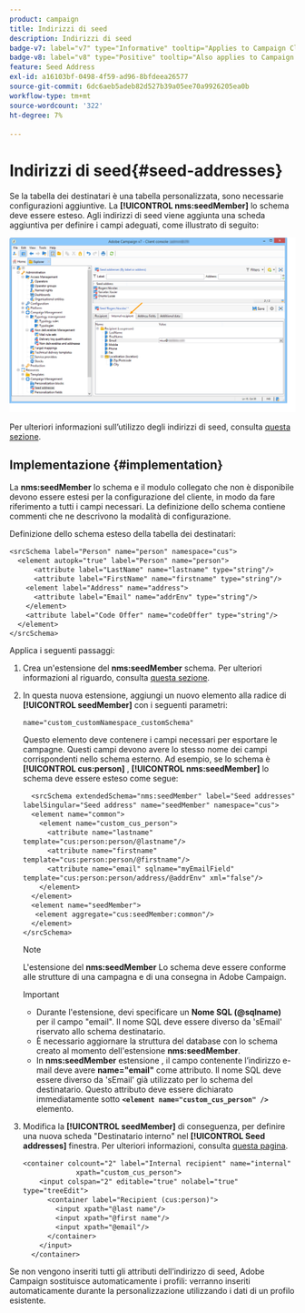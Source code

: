 ```yaml
---
product: campaign
title: Indirizzi di seed
description: Indirizzi di seed
badge-v7: label="v7" type="Informative" tooltip="Applies to Campaign Classic v7"
badge-v8: label="v8" type="Positive" tooltip="Also applies to Campaign v8"
feature: Seed Address
exl-id: a16103bf-0498-4f59-ad96-8bfdeea26577
source-git-commit: 6dc6aeb5adeb82d527b39a05ee70a9926205ea0b
workflow-type: tm+mt
source-wordcount: '322'
ht-degree: 7%

---
```


# Indirizzi di seed{#seed-addresses}



Se la tabella dei destinatari è una tabella personalizzata, sono necessarie configurazioni aggiuntive. La **[!UICONTROL nms:seedMember]** lo schema deve essere esteso. Agli indirizzi di seed viene aggiunta una scheda aggiuntiva per definire i campi adeguati, come illustrato di seguito:

![](assets/s_ncs_user_seedlist_new_tab.png)

Per ulteriori informazioni sull’utilizzo degli indirizzi di seed, consulta [questa sezione](../../delivery/using/about-seed-addresses.md).

## Implementazione {#implementation}

La **nms:seedMember** lo schema e il modulo collegato che non è disponibile devono essere estesi per la configurazione del cliente, in modo da fare riferimento a tutti i campi necessari. La definizione dello schema contiene commenti che ne descrivono la modalità di configurazione.

Definizione dello schema esteso della tabella dei destinatari:

```
<srcSchema label="Person" name="person" namespace="cus">
  <element autopk="true" label="Person" name="person">
      <attribute label="LastName" name="lastname" type="string"/>
      <attribute label="FirstName" name="firstname" type="string"/>
    <element label="Address" name="address">
      <attribute label="Email" name="addrEnv" type="string"/>
    </element>
    <attribute label="Code Offer" name="codeOffer" type="string"/>
  </element>
</srcSchema>
```

Applica i seguenti passaggi:

1. Crea un&#39;estensione del **nms:seedMember** schema. Per ulteriori informazioni al riguardo, consulta [questa sezione](../../configuration/using/extending-a-schema.md).
1. In questa nuova estensione, aggiungi un nuovo elemento alla radice di **[!UICONTROL seedMember]** con i seguenti parametri:

   ```
   name="custom_customNamespace_customSchema"
   ```

   Questo elemento deve contenere i campi necessari per esportare le campagne. Questi campi devono avere lo stesso nome dei campi corrispondenti nello schema esterno. Ad esempio, se lo schema è **[!UICONTROL cus:person]** , **[!UICONTROL nms:seedMember]** lo schema deve essere esteso come segue:

   ```
     <srcSchema extendedSchema="nms:seedMember" label="Seed addresses" labelSingular="Seed address" name="seedMember" namespace="cus">
     <element name="common">
       <element name="custom_cus_person">
         <attribute name="lastname" template="cus:person:person/@lastname"/>
         <attribute name="firstname" template="cus:person:person/@firstname"/>
         <attribute name="email" sqlname="myEmailField" template="cus:person:person/address/@addrEnv" xml="false"/>
       </element>
     </element>
     <element name="seedMember">
      <element aggregate="cus:seedMember:common"/>
     </element>
   </srcSchema>
   ```

   >[!NOTE]
   >
   >L&#39;estensione del **nms:seedMember** Lo schema deve essere conforme alle strutture di una campagna e di una consegna in Adobe Campaign.

   >[!IMPORTANT]
   >
   >
   >    
   >    
   >    * Durante l&#39;estensione, devi specificare un **Nome SQL (@sqlname)** per il campo &quot;email&quot;. Il nome SQL deve essere diverso da &#39;sEmail&#39; riservato allo schema destinatario.
   >    * È necessario aggiornare la struttura del database con lo schema creato al momento dell&#39;estensione **nms:seedMember**.
   >    * In **nms:seedMember** estensione , il campo contenente l’indirizzo e-mail deve avere **name=&quot;email&quot;** come attributo. Il nome SQL deve essere diverso da &#39;sEmail&#39; già utilizzato per lo schema del destinatario. Questo attributo deve essere dichiarato immediatamente sotto **`<element name="custom_cus_person" />`** elemento.


1. Modifica la **[!UICONTROL seedMember]** di conseguenza, per definire una nuova scheda &quot;Destinatario interno&quot; nel **[!UICONTROL Seed addresses]** finestra. Per ulteriori informazioni, consulta [questa pagina](../../configuration/using/form-structure.md).

   ```
   <container colcount="2" label="Internal recipient" name="internal"
                xpath="custom_cus_person">
       <input colspan="2" editable="true" nolabel="true" type="treeEdit">
         <container label="Recipient (cus:person)">
           <input xpath="@last name"/>
           <input xpath="@first name"/>
           <input xpath="@email"/>
         </container>
       </input>
     </container>
   ```

Se non vengono inseriti tutti gli attributi dell’indirizzo di seed, Adobe Campaign sostituisce automaticamente i profili: verranno inseriti automaticamente durante la personalizzazione utilizzando i dati di un profilo esistente.
